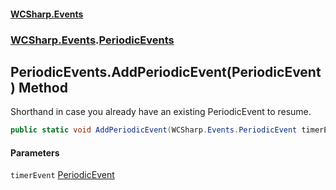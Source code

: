 #### [WCSharp.Events](README.md 'README')
### [WCSharp.Events](WCSharp.Events.md 'WCSharp.Events').[PeriodicEvents](WCSharp.Events.PeriodicEvents.md 'WCSharp.Events.PeriodicEvents')

## PeriodicEvents.AddPeriodicEvent(PeriodicEvent) Method

Shorthand in case you already have an existing PeriodicEvent to resume.

```csharp
public static void AddPeriodicEvent(WCSharp.Events.PeriodicEvent timerEvent);
```
#### Parameters

<a name='WCSharp.Events.PeriodicEvents.AddPeriodicEvent(WCSharp.Events.PeriodicEvent).timerEvent'></a>

`timerEvent` [PeriodicEvent](WCSharp.Events.PeriodicEvent.md 'WCSharp.Events.PeriodicEvent')